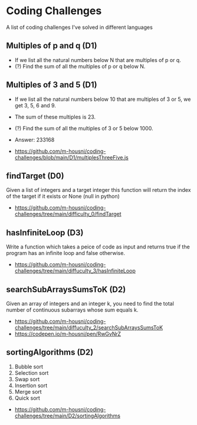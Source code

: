 # Coding Challenges
A list of coding challenges I've solved in different languages

## Multiples of p and q (D1)
* If we list all the natural numbers below N that are multiples of p or q. 
* (?) Find the sum of all the multiples of p or q below N.

## Multiples of 3 and 5 (D1)
* If we list all the natural numbers below 10 that are multiples of 3 or 5, we get 3, 5, 6 and 9. 
* The sum of these multiples is 23.
* (?) Find the sum of all the multiples of 3 or 5 below 1000.
* Answer: 233168

* https://github.com/m-housni/coding-challenges/blob/main/D1/multiplesThreeFive.js

## findTarget (D0)
Given a list of integers and a target integer this function will return the index of the target if it exists or None (null in python)
* https://github.com/m-housni/coding-challenges/tree/main/difficulty_0/findTarget

## hasInfiniteLoop (D3)
Write a function which takes a peice of code as input and returns true if the program has an infinite loop and false otherwise.
* https://github.com/m-housni/coding-challenges/tree/main/diffuculty_3/hasInfiniteLoop

## searchSubArraysSumsToK (D2)
Given an array of integers and an integer k, you need to find the total number of continuous subarrays whose sum equals k.
* https://github.com/m-housni/coding-challenges/tree/main/diffuculty_2/searchSubArraysSumsToK
* https://codepen.io/m-housni/pen/RwGvNrZ

## sortingAlgorithms (D2)
1. Bubble sort
2. Selection sort
3. Swap sort
4. Insertion sort
5. Merge sort
6. Quick sort
* https://github.com/m-housni/coding-challenges/tree/main/D2/sortingAlgorithms
